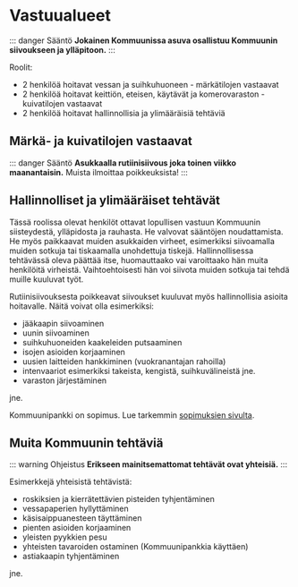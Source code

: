 # Vastuualueet

::: danger Sääntö
**Jokainen Kommuunissa asuva osallistuu Kommuunin siivoukseen ja ylläpitoon.**
:::

Roolit:

  - 2 henkilöä hoitavat vessan ja suihkuhuoneen - märkätilojen vastaavat
  - 2 henkilöä hoitavat keittiön, eteisen, käytävät ja komerovaraston - kuivatilojen vastaavat
  - 2 henkilöä hoitavat hallinnollisia ja ylimääräisiä tehtäviä

## Märkä- ja kuivatilojen vastaavat

::: danger Sääntö
**Asukkaalla rutiinisiivous joka toinen viikko maanantaisin.** Muista ilmoittaa poikkeuksista!
:::

## Hallinnolliset ja ylimääräiset tehtävät

Tässä roolissa olevat henkilöt ottavat lopullisen vastuun Kommuunin siisteydestä, ylläpidosta ja rauhasta. He valvovat sääntöjen noudattamista. He myös paikkaavat muiden asukkaiden virheet, esimerkiksi siivoamalla muiden sotkuja tai tiskaamalla unohdettuja tiskejä. Hallinnollisessa tehtävässä oleva päättää itse, huomauttaako vai varoittaako hän muita henkilöitä virheistä. Vaihtoehtoisesti hän voi siivota muiden sotkuja tai tehdä muille kuuluvat työt.

Rutiinisiivouksesta poikkeavat siivoukset kuuluvat myös hallinnollisia asioita hoitavalle. Näitä voivat olla esimerkiksi:

  - jääkaapin siivoaminen
  - uunin siivoaminen
  - suihkuhuoneiden kaakeleiden putsaaminen
  - isojen asioiden korjaaminen
  - uusien laitteiden hankkiminen (vuokranantajan rahoilla)
  - intenvaariot esimerkiksi takeista, kengistä, suihkuvälineistä jne.
  - varaston järjestäminen

jne.

<!-- ::: danger Sääntö -->
<!-- **Hallinnollisiin tehtäviin kuuluu Kommuunipankin hoitaminen.** -->
<!-- ::: -->

Kommuunipankki on sopimus. Lue tarkemmin [sopimuksien sivulta](../sopimukset/README.md).

## Muita Kommuunin tehtäviä

::: warning Ohjeistus
**Erikseen mainitsemattomat tehtävät ovat yhteisiä.**
:::

Esimerkkejä yhteisistä tehtävistä:

  - roskiksien ja kierrätettävien pisteiden tyhjentäminen
  - vessapaperien hyllyttäminen
  - käsisaippuanesteen täyttäminen
  - pienten asioiden korjaaminen
  - yleisten pyykkien pesu
  - yhteisten tavaroiden ostaminen (Kommuunipankkia käyttäen)
  - astiakaapin tyhjentäminen

jne.
